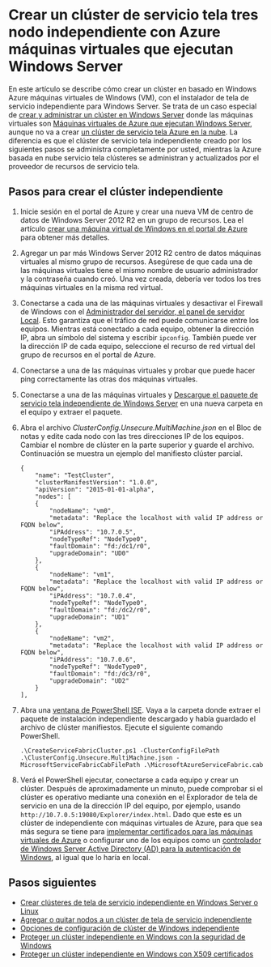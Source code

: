 <properties
   pageTitle="Crear un clúster independiente con máquinas virtuales de Azure ejecuta Windows | Microsoft Azure"
   description="Aprenda a crear y administrar un clúster de tela de servicio de Azure en Azure máquinas virtuales que ejecutan Windows Server."
   services="service-fabric"
   documentationCenter=".net"
   authors="dsk-2015"
   manager="timlt"
   editor=""/>

<tags
   ms.service="service-fabric"
   ms.devlang="dotnet"
   ms.topic="article"
   ms.tgt_pltfrm="NA"
   ms.workload="NA"
   ms.date="08/05/2016"
   ms.author="dkshir;chackdan"/>



# <a name="create-a-three-node-standalone-service-fabric-cluster-with-azure-virtual-machines-running-windows-server"></a>Crear un clúster de servicio tela tres nodo independiente con Azure máquinas virtuales que ejecutan Windows Server

En este artículo se describe cómo crear un clúster en basado en Windows Azure máquinas virtuales de Windows (VM), con el instalador de tela de servicio independiente para Windows Server. Se trata de un caso especial de [crear y administrar un clúster en Windows Server](service-fabric-cluster-creation-for-windows-server.md) donde las máquinas virtuales son [Máquinas virtuales de Azure que ejecutan Windows Server](../virtual-machines/virtual-machines-windows-hero-tutorial.md), aunque no va a crear [un clúster de servicio tela Azure en la nube](service-fabric-cluster-creation-via-portal.md). La diferencia es que el clúster de servicio tela independiente creado por los siguientes pasos se administra completamente por usted, mientras la Azure basada en nube servicio tela clústeres se administran y actualizados por el proveedor de recursos de servicio tela.


## <a name="steps-to-create-the-standalone-cluster"></a>Pasos para crear el clúster independiente

1. Inicie sesión en el portal de Azure y crear una nueva VM de centro de datos de Windows Server 2012 R2 en un grupo de recursos. Lea el artículo [crear una máquina virtual de Windows en el portal de Azure](../virtual-machines/virtual-machines-windows-hero-tutorial.md) para obtener más detalles.
2. Agregar un par más Windows Server 2012 R2 centro de datos máquinas virtuales al mismo grupo de recursos. Asegúrese de que cada una de las máquinas virtuales tiene el mismo nombre de usuario administrador y la contraseña cuando creó. Una vez creada, debería ver todos los tres máquinas virtuales en la misma red virtual.
3. Conectarse a cada una de las máquinas virtuales y desactivar el Firewall de Windows con el [Administrador del servidor, el panel de servidor Local](https://technet.microsoft.com/library/jj134147.aspx). Esto garantiza que el tráfico de red puede comunicarse entre los equipos. Mientras está conectado a cada equipo, obtener la dirección IP, abra un símbolo del sistema y escribir `ipconfig`. También puede ver la dirección IP de cada equipo, seleccione el recurso de red virtual del grupo de recursos en el portal de Azure.
4. Conectarse a una de las máquinas virtuales y probar que puede hacer ping correctamente las otras dos máquinas virtuales.
5. Conectarse a una de las máquinas virtuales y [Descargue el paquete de servicio tela independiente de Windows Server](http://go.microsoft.com/fwlink/?LinkId=730690) en una nueva carpeta en el equipo y extraer el paquete.
6. Abra el archivo *ClusterConfig.Unsecure.MultiMachine.json* en el Bloc de notas y edite cada nodo con las tres direcciones IP de los equipos. Cambiar el nombre de clúster en la parte superior y guarde el archivo.  Continuación se muestra un ejemplo del manifiesto clúster parcial.

    ```
    {
        "name": "TestCluster",
        "clusterManifestVersion": "1.0.0",
        "apiVersion": "2015-01-01-alpha",
        "nodes": [
        {
            "nodeName": "vm0",
            "metadata": "Replace the localhost with valid IP address or FQDN below",
            "iPAddress": "10.7.0.5",
            "nodeTypeRef": "NodeType0",
            "faultDomain": "fd:/dc1/r0",
            "upgradeDomain": "UD0"
        },
        {
            "nodeName": "vm1",
            "metadata": "Replace the localhost with valid IP address or FQDN below",
            "iPAddress": "10.7.0.4",
            "nodeTypeRef": "NodeType0",
            "faultDomain": "fd:/dc2/r0",
            "upgradeDomain": "UD1"
        },
        {
            "nodeName": "vm2",
            "metadata": "Replace the localhost with valid IP address or FQDN below",
            "iPAddress": "10.7.0.6",
            "nodeTypeRef": "NodeType0",
            "faultDomain": "fd:/dc3/r0",
            "upgradeDomain": "UD2"
        }
    ],
    ```

7. Abra una [ventana de PowerShell ISE](https://msdn.microsoft.com/powershell/scripting/core-powershell/ise/introducing-the-windows-powershell-ise). Vaya a la carpeta donde extraer el paquete de instalación independiente descargado y había guardado el archivo de clúster manifiestos. Ejecute el siguiente comando PowerShell.

    ```
    .\CreateServiceFabricCluster.ps1 -ClusterConfigFilePath .\ClusterConfig.Unsecure.MultiMachine.json -MicrosoftServiceFabricCabFilePath .\MicrosoftAzureServiceFabric.cab
    ```

8. Verá el PowerShell ejecutar, conectarse a cada equipo y crear un clúster. Después de aproximadamente un minuto, puede comprobar si el clúster es operativo mediante una conexión en el Explorador de tela de servicio en una de la dirección IP del equipo, por ejemplo, usando `http://10.7.0.5:19080/Explorer/index.html`. Dado que este es un clúster de independiente con máquinas virtuales de Azure, para que sea más segura se tiene para [implementar certificados para las máquinas virtuales de Azure](service-fabric-windows-cluster-x509-security.md) o configurar uno de los equipos como un [controlador de Windows Server Active Directory (AD) para la autenticación de Windows](service-fabric-windows-cluster-windows-security.md), al igual que lo haría en local.


## <a name="next-steps"></a>Pasos siguientes
- [Crear clústeres de tela de servicio independiente en Windows Server o Linux](service-fabric-deploy-anywhere.md)
- [Agregar o quitar nodos a un clúster de tela de servicio independiente](service-fabric-cluster-windows-server-add-remove-nodes.md)
- [Opciones de configuración de clúster de Windows independiente](service-fabric-cluster-manifest.md)
- [Proteger un clúster independiente en Windows con la seguridad de Windows](service-fabric-windows-cluster-windows-security.md)
- [Proteger un clúster independiente en Windows con X509 certificados](service-fabric-windows-cluster-x509-security.md)
